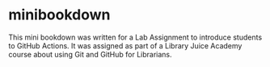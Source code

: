 # minibookdown 

This mini bookdown was written for a Lab Assignment to introduce students to GitHub Actions. It was assigned as part of a Library Juice Academy course about using Git and GitHub for Librarians.
